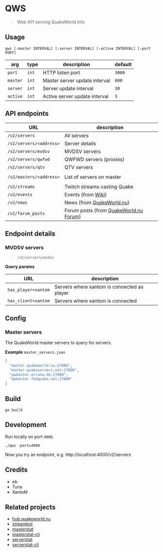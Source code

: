 # QWS

> Web API serving QuakeWorld info

## Usage

```shell
qws [-master INTERVAL] [-server INTERVAL] [-active INTERVAL] [-port PORT]
```

| arg      | type  | description                   | default | 
|----------|-------|-------------------------------|---------|
| `port`   | `int` | HTTP listen port              | `3000`  |
| `master` | `int` | Master server update interval | `600`   |
| `server` | `int` | Server update interval        | `30`    |
| `active` | `int` | Active server update interval | `3`     |

## API endpoints

| URL                      | description                                                               |  
|--------------------------|---------------------------------------------------------------------------|
| `/v2/servers`            | All servers                                                               |  
| `/v2/servers/<address>`  | Server details                                                            |  
| `/v2/servers/mvdsv`      | MVDSV servers                                                             |  
| `/v2/servers/qwfwd`      | QWFWD servers (proxies)                                                   |  
| `/v2/servers/qtv`        | QTV servers                                                               |
|                          |                                                                           |
| `/v2/masters/<address>`  | List of servers on master                                                 |
|                          |                                                                           |
| `/v2/streams`            | Twitch streams casting Quake                                              |  
| `/v2/events`             | Events (from [Wiki](https://wiki.quakeworld.nu/))                         |  
| `/v2/news`               | News (from [QuakeWorld.nu](https://www.quakeworld.nu/))                   |  
| `/v2/forum_posts`        | Forum posts (from [QuakeWorld.nu Forum](https://www.quakeworld.nu/forum)) |  

## Endpoint details

### MVDSV servers

> `/v2/servers/mvdsv`

**Query params**

| URL                 | description                                    |
|---------------------|------------------------------------------------|
| `has_player=xantom` | Servers where xantom is connected as player    |
| `has_client=xantom` | Servers where xantom is connected              |

## Config

### Master servers

The QuakeWorld master servers to query for servers.

**Example**
`master_servers.json`

```json
[
  "master.quakeworld.nu:27000",
  "master.quakeservers.net:27000",
  "qwmaster.ocrana.de:27000",
  "qwmaster.fodquake.net:27000"
]
```

## Build

```she
go build
```

## Development

Run locally on port `4000`.

```shell
./qws -port=4000
```

Now you try an endpoint, e.g. http://localhost:4000/v2/servers

## Credits

* eb
* Tuna
* XantoM

## Related projects
* [hub.quakeworld.nu](https://github.com/quakeworldnu/hub.quakeworld.nu)
* [streambot](https://github.com/vikpe/qw-streambot)
* [masterstat](https://github.com/vikpe/masterstat)
* [masterstat-cli](https://github.com/vikpe/masterstat-cli)
* [serverstat](https://github.com/vikpe/serverstat)
* [serverstat-cli](https://github.com/vikpe/serverstat-cli)
